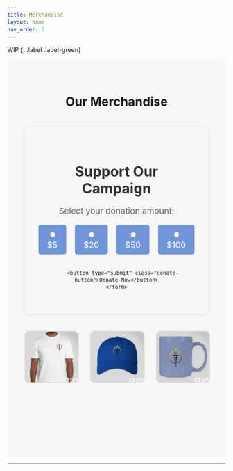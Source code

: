 ```yaml
---
title: Merchandise
layout: home
nav_order: 3
---
```

WIP
{: .label .label-green}

<div class="merch-page-section">
    <h1>Our Merchandise</h1>
    <div class="donate-section">
    <h2>Support Our Campaign</h2>
    <p>Select your donation amount:</p>
    <form action="/donate" method="POST" class="donation-form">
        <div class="donation-amounts">
            <label>
                <input type="radio" name="amount" value="5" required> $5
            </label>
            <label>
                <input type="radio" name="amount" value="20"> $20
            </label>
            <label>
                <input type="radio" name="amount" value="50"> $50
            </label>
            <label>
                <input type="radio" name="amount" value="100"> $100
            </label>
        </div>

        <button type="submit" class="donate-button">Donate Now</button>
    </form>
</div>
    <div class="merch-item-container">
        <!-- Shirt Item with Hover Effect -->
        <div class="merch-item">
            <img src="product1.jpg" alt="T-Shirt Front" class="merch-image">
            <img src="product1back.jpg" alt="T-Shirt Back" class="merch-image-hover">
        </div>   
        <!-- Other Merch Items -->
        <div class="merch-item">
            <img src="product2.jpg" alt="Cap" class="merch-image">
        </div>
        <div class="merch-item">
            <img src="product3.jpg" alt="Mug" class="merch-image">
        </div>
    </div>
</div>
<style>
    .merch-page-section {
        background-color: #f7f7f7;
        padding: 40px;
        text-align: center;
    }

    .merch-page-section h1 {
        font-size: 36px;
        margin-bottom: 30px;
        color: #333;
    }

    .merch-item-container {
        display: flex;
        justify-content: center;
        gap: 30px;
    }

    .merch-item {
        position: relative;
        width: 250px;
        height: 250px;
    }

    .merch-image {
        width: 100%;
        height: 100%;
        object-fit: cover;
        border-radius: 10px;
        border: 2px solid #ddd;
        transition: opacity 0.3s ease;
    }

    /* Initially hide the back image */
    .merch-image-hover {
        position: absolute;
        top: 0;
        left: 0;
        width: 100%;
        height: 100%;
        object-fit: cover;
        border-radius: 10px;
        border: 2px solid #ddd;
        opacity: 0;
        transition: opacity 0.3s ease;
    }

    /* Show the back of the shirt on hover */
    .merch-item:hover .merch-image-hover {
        opacity: 1;
    }

    /* Hide the front of the shirt on hover */
    .merch-item:hover .merch-image {
        opacity: 0;
    }

    /* Style for the rest of the merch items */
    .merch-item img {
        width: 100%;
        height: auto;
        border-radius: 10px;
        border: 2px solid #ddd;
    }
        .donate-section {
        background-color: #f7f7f7;
        padding: 40px;
        text-align: center;
        border-radius: 10px;
        margin: 40px auto;
        max-width: 600px;
        box-shadow: 0 2px 10px rgba(0, 0, 0, 0.1);
    }

    .donate-section h2 {
        color: #333;
        font-size: 2rem;
        margin-bottom: 20px;
    }

    .donate-section p {
        color: #666;
        font-size: 1.2rem;
        margin-bottom: 20px;
    }

    .donation-form {
        display: flex;
        flex-direction: column;
        align-items: center;
    }

    .donation-amounts {
        display: flex;
        justify-content: center;
        gap: 20px;
        margin-bottom: 20px;
    }

    .donation-amounts label {
        background-color: #7095DB;
        color: white;
        padding: 10px 20px;
        border-radius: 5px;
        font-size: 1.2rem;
        cursor: pointer;
        transition: background-color 0.3s;
    }

    .donation-amounts input[type="radio"] {
        display: none;
    }

    .donation-amounts label:hover,
    .donation-amounts input[type="radio"]:checked + label {
        background-color: #4CAF50;
    }

    .donate-button {
        background-color: #4CAF50;
        color: white;
        padding: 15px 30px;
        border: none;
        border-radius: 5px;
        font-size: 1.2rem;
        cursor: pointer;
        transition: background-color 0.3s;
    }

    .donate-button:hover {
        background-color: #45a049;
    }

</style>


----